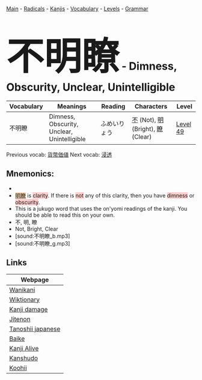 <style> bigfont {font-size: 100px}</style>
[Main](../README.md) -
[Radicals](../radicals.md) -
[Kanjis](../kanjis.md) -
[Vocabulary](../vocabulary.md) -
[Levels](../levels.md) -
[Grammar](../grammar.md)
# <bigfont> 不明瞭</bigfont> - Dimness, Obscurity, Unclear, Unintelligible 

| Vocabulary | Meanings | Reading | Characters | Level |
| --- | --- | --- | --- | --- |
| 不明瞭 | Dimness, Obscurity, Unclear, Unintelligible | ふめいりょう |  [不](../kanjis/不.md) (Not), [明](../kanjis/明.md) (Bright), [瞭](../kanjis/瞭.md) (Clear) | [Level 49](../levels/wk_level49.md) |

Previous vocab: [貨幣価値](貨幣価値.md) Next vocab: [浸透](浸透.md) 

## Mnemonics:

* 
* <span style="background-color:#fed8b1"> [明瞭](https://jisho.org/search/明瞭)</span> is <span style="background-color:#ffcccb"> clarity</span>. If there is <span style="background-color:#ffcccb"> not</span> any of this clarity, then you have <span style="background-color:#ffcccb"> dimness</span> or <span style="background-color:#ffcccb"> obscurity</span>.
* This is a jukugo word that uses the on'yomi readings of the kanji. You should be able to read this on your own.
* 不, 明, 瞭
* Not, Bright, Clear
* [sound:不明瞭_b.mp3]
* [sound:不明瞭_g.mp3]


## Links 

| Webpage |
| --- |
| [Wanikani          ](https://www.wanikani.com/kanji/不明瞭) |
| [Wiktionary        ](https://en.wiktionary.org/wiki/不明瞭) |
| [Kanji damage      ](http://www.kanjidamage.com/kanji/search?utf8=✓&q=不明瞭) |
| [Jitenon           ](https://jitenon.com/kanji/不明瞭) |
| [Tanoshii japanese ](https://www.tanoshiijapanese.com/dictionary/kanji.cfm?k=不明瞭) |
| [Baike             ](https://baike.baidu.com/item/不明瞭) |
| [Kanji Alive       ](https://app.kanjialive.com/不明瞭) |
| [Kanshudo          ](https://www.kanshudo.com/searchmn?q=不明瞭) |
| [Koohii            ](https://kanji.koohii.com/study/kanji/不明瞭) |
